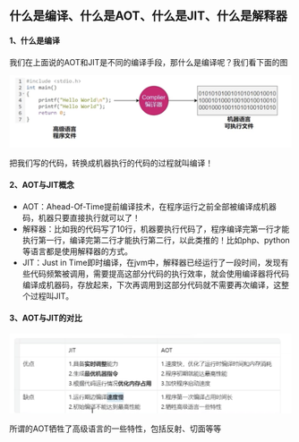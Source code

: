## 什么是编译、什么是AOT、什么是JIT、什么是解释器



#### 1、什么是编译

我们在上面说的AOT和JIT是不同的编译手段，那什么是编译呢？我们看下面的图

![avatar](../images/WechatIMG613.png)

把我们写的代码，转换成机器执行的代码的过程就叫编译！





#### 2、AOT与JIT概念

- AOT：Ahead-Of-Time提前编译技术，在程序运行之前全部被编译成机器码，机器只要直接执行就可以了！
- 解释器：比如我的代码写了10行，机器要执行代码了，程序编译完第一行才能执行第一行，编译完第二行才能执行第二行，以此类推的！比如php、python等语言都是使用解释器的方式。
- JIT：Just in Time即时编译，在jvm中，解释器已经运行了一段时间，发现有些代码频繁被调用，需要提高这部分代码的执行效率，就会使用编译器将代码编译成机器码，存放起来，下次再调用到这部分代码就不需要再次编译，这整个过程叫JIT。



#### 3、AOT与JIT的对比

![avatar](../images/WechatIMG614.png)

所谓的AOT牺牲了高级语言的一些特性，包括反射、切面等等